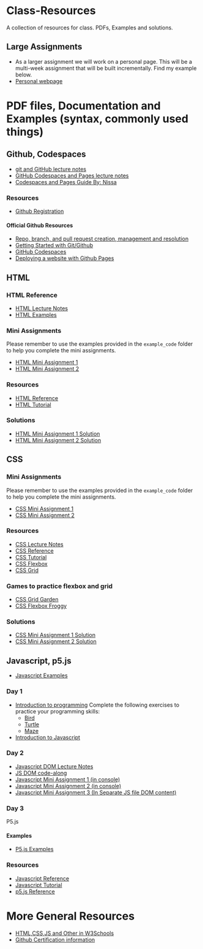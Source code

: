 # Class-Resources
A collection of resources for class. PDFs, Examples and solutions.

## Large Assignments
- As a larger assignment we will work on a personal page. This will be a multi-week assignment that will be built incrementally.
Find my example below.
- [Personal webpage](https://chico-state-computer-science-camp-2024.github.io/CS-Camp-24-Sabas-Martinez/)
<!-- - [Final Project]() -->

# PDF files, Documentation and Examples (syntax, commonly used things)
## Github, Codespaces
- [git and GitHub lecture notes](https://github.com/CSUC-CS-Camp-2025/Class-Resources/tree/main/pdf_files/git_github/git_github.pdf)
- [GitHub Codespaces and Pages lecture notes](https://github.com/CSUC-CS-Camp-2025/Class-Resources/tree/main/pdf_files/git_github/codespaces_pages.pdf)
- [Codespaces and Pages Guide By: Nissa](https://github.com/CSUC-CS-Camp-2025/Class-Resources/tree/main/pdf_files/git_github/Github_and_codespaces.pdf)
### Resources
- [Github Registration](https://github.com/signup)
#### Official Github Resources
- [Repo, branch, and pull request creation, management and resolution](https://docs.github.com/en/get-started/start-your-journey/hello-world)
- [Getting Started with Git/Github](https://docs.github.com/en/get-started)
- [GitHub Codespaces](https://docs.github.com/en/codespaces/getting-started-with-codespaces)
- [Deploying a website with Github Pages](https://docs.github.com/en/pages/getting-started-with-github-pages/creating-a-github-pages-site)


## HTML
### HTML Reference
- [HTML Lecture Notes](https://github.com/CSUC-CS-Camp-2025/Class-Resources/tree/main/pdf_files/html/HTML.pdf)
- [HTML Examples](https://github.com/CSUC-CS-Camp-2025/Class-Resources/tree/main/example_code/html/)

### Mini Assignments
Please remember to use the examples provided in the `example_code` folder to help you complete the mini assignments.
- [HTML Mini Assignment 1](https://github.com/CSUC-CS-Camp-2025/Class-Resources/tree/main/pdf_files/html/mini_assignment_1.pdf)
- [HTML Mini Assignment 2](https://github.com/CSUC-CS-Camp-2025/Class-Resources/tree/main/pdf_files/html/mini_assignment_2.pdf)

### Resources
- [HTML Reference](https://developer.mozilla.org/en-US/docs/Web/HTML)
- [HTML Tutorial](https://www.w3schools.com/html/)

### Solutions
- [HTML Mini Assignment 1 Solution](https://github.com/CSUC-CS-Camp-2025/Class-Resources/tree/main/solutions/html/mini_assignment_1.html)
- [HTML Mini Assignment 2 Solution](https://github.com/CSUC-CS-Camp-2025/Class-Resources/tree/main/solutions/html/mini_assignment_2.html)

## CSS
### Mini Assignments
Please remember to use the examples provided in the `example_code` folder to help you complete the mini assignments.
- [CSS Mini Assignment 1](https://github.com/CSUC-CS-Camp-2025/Class-Resources/tree/main/pdf_files/CSS/mini_assignment_1.pdf)
- [CSS Mini Assignment 2](https://github.com/CSUC-CS-Camp-2025/Class-Resources/tree/main/pdf_files/CSS/mini_assignment_2.pdf)
### Resources
- [CSS Lecture Notes](https://github.com/CSUC-CS-Camp-2025/Class-Resources/tree/main/pdf_files/CSS/CSS_Lecture_Notes.pdf)
- [CSS Reference](https://developer.mozilla.org/en-US/docs/Web/CSS)
- [CSS Tutorial](https://www.w3schools.com/css/)
- [CSS Flexbox](https://css-tricks.com/snippets/css/a-guide-to-flexbox/)
- [CSS Grid](https://css-tricks.com/snippets/css/complete-guide-grid/)
### Games to practice flexbox and grid
- [CSS Grid Garden](https://cssgridgarden.com/)
- [CSS Flexbox Froggy](https://flexboxfroggy.com/)
### Solutions
- [CSS Mini Assignment 1 Solution](https://github.com/CSUC-CS-Camp-2025/Class-Resources/tree/main/solutions/css/mini_assignment_1.css)
- [CSS Mini Assignment 2 Solution](https://github.com/CSUC-CS-Camp-2025/Class-Resources/tree/main/solutions/css/mini_assignment_2.css)

## Javascript, p5.js
- [Javascript Examples](https://github.com/CSUC-CS-Camp-2025/Class-Resources/tree/main/example_code/js/)
### Day 1
- [Introduction to programming](https://github.com/CSUC-CS-Camp-2025/Class-Resources/tree/main/pdf_files/js/intro_programming.pdf)
Complete the following exercises to practice your programming skills:
  - [Bird](https://blockly.games/bird?lang=en)
  - [Turtle](https://blockly.games/turtle?lang=en)
  - [Maze](https://blockly.games/maze?lang=en)
- [Introduction to Javascript](https://github.com/CSUC-CS-Camp-2025/Class-Resources/tree/main/pdf_files/js/JS_intro.pdf)
### Day 2
- [Javascript DOM Lecture Notes](https://github.com/CSUC-CS-Camp-2025/Class-Resources/tree/main/pdf_files/js/Intro_DOM_JS_HTML.pdf)
- [JS DOM code-along](https://github.com/CSUC-CS-Camp-2025/Class-Resources/tree/main/example_code/code_alongs/JS/)
- [Javascript Mini Assignment 1 (in console)](https://github.com/CSUC-CS-Camp-2025/Class-Resources/tree/main/pdf_files/js/mini_assignment_1.pdf)
- [Javascript Mini Assignment 2 (in console)](https://github.com/CSUC-CS-Camp-2025/Class-Resources/tree/main/pdf_files/js/mini_assignment_2.pdf)
- [Javascript Mini Assignment 3 (In Separate JS file DOM content)](https://github.com/CSUC-CS-Camp-2025/Class-Resources/tree/main/pdf_files/js/Mini-Assignment_DOM.pdf)
### Day 3
P5.js
#### Examples
- [P5.js Examples](/example_code/p5js/)
### Resources
- [Javascript Reference](https://developer.mozilla.org/en-US/docs/Web/JavaScript)
- [Javascript Tutorial](https://www.w3schools.com/js/)
- [p5.js Reference](https://p5js.org/reference/)

# More General Resources
- [HTML,CSS,JS and Other in W3Schools](https://www.w3schools.com/)
- [Github Certification information](https://docs.github.com/en/get-started/showcase-your-expertise-with-github-certifications/about-github-certifications)

